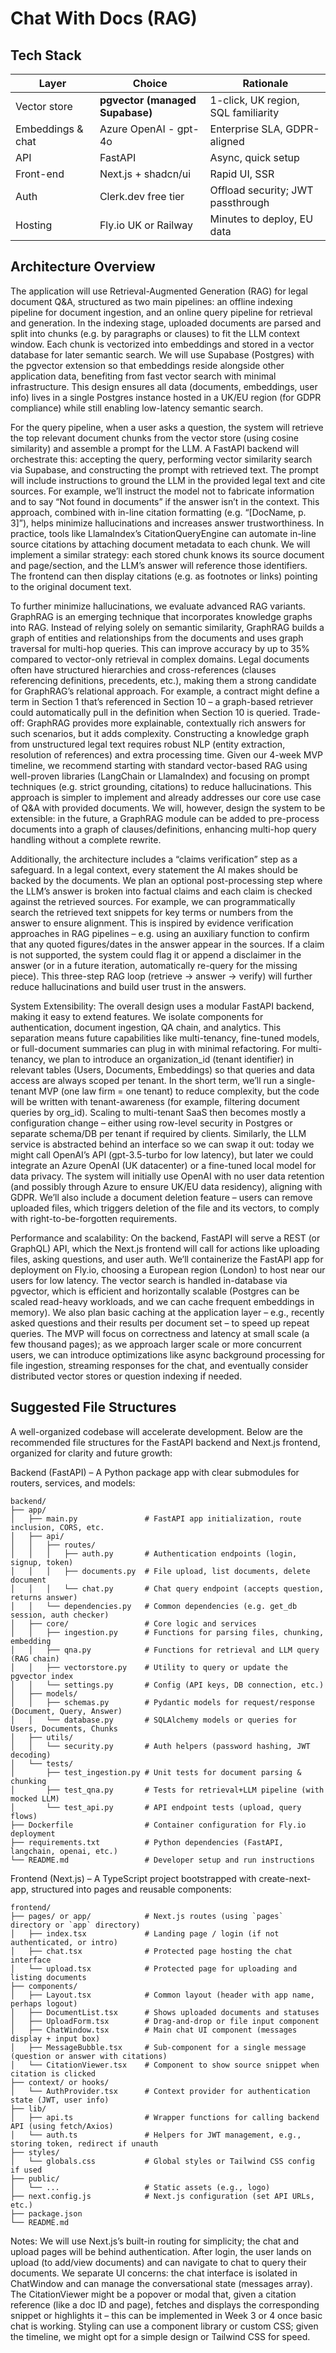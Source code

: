 # Chat With Docs (RAG)
## Tech Stack
| Layer             | Choice                          | Rationale                           |
| ----------------- | ------------------------------- | ----------------------------------- |
| Vector store      | **pgvector (managed Supabase)** | 1-click, UK region, SQL familiarity |
| Embeddings & chat | Azure OpenAI - gpt-4o           | Enterprise SLA, GDPR-aligned        |
| API               | FastAPI                         | Async, quick setup                  |
| Front-end         | Next.js + shadcn/ui             | Rapid UI, SSR                       |
| Auth              | Clerk.dev free tier             | Offload security; JWT passthrough   |
| Hosting           | Fly.io UK or Railway            | Minutes to deploy, EU data          |

## Architecture Overview

The application will use Retrieval-Augmented Generation (RAG) for legal document Q&A, structured as two main pipelines: an offline indexing pipeline for document ingestion, and an online query pipeline for retrieval and generation. In the indexing stage, uploaded documents are parsed and split into chunks (e.g. by paragraphs or clauses) to fit the LLM context window. Each chunk is vectorized into embeddings and stored in a vector database for later semantic search. We will use Supabase (Postgres) with the pgvector extension so that embeddings reside alongside other application data, benefiting from fast vector search with minimal infrastructure. This design ensures all data (documents, embeddings, user info) lives in a single Postgres instance hosted in a UK/EU region (for GDPR compliance) while still enabling low-latency semantic search.

For the query pipeline, when a user asks a question, the system will retrieve the top relevant document chunks from the vector store (using cosine similarity) and assemble a prompt for the LLM. A FastAPI backend will orchestrate this: accepting the query, performing vector similarity search via Supabase, and constructing the prompt with retrieved text. The prompt will include instructions to ground the LLM in the provided legal text and cite sources. For example, we’ll instruct the model not to fabricate information and to say “Not found in documents” if the answer isn’t in the context. This approach, combined with in-line citation formatting (e.g. “[DocName, p. 3]”), helps minimize hallucinations and increases answer trustworthiness. In practice, tools like LlamaIndex’s CitationQueryEngine can automate in-line source citations by attaching document metadata to each chunk. We will implement a similar strategy: each stored chunk knows its source document and page/section, and the LLM’s answer will reference those identifiers. The frontend can then display citations (e.g. as footnotes or links) pointing to the original document text.

To further minimize hallucinations, we evaluate advanced RAG variants. GraphRAG is an emerging technique that incorporates knowledge graphs into RAG. Instead of relying solely on semantic similarity, GraphRAG builds a graph of entities and relationships from the documents and uses graph traversal for multi-hop queries. This can improve accuracy by up to 35% compared to vector-only retrieval in complex domains. Legal documents often have structured hierarchies and cross-references (clauses referencing definitions, precedents, etc.), making them a strong candidate for GraphRAG’s relational approach. For example, a contract might define a term in Section 1 that’s referenced in Section 10 – a graph-based retriever could automatically pull in the definition when Section 10 is queried. Trade-off: GraphRAG provides more explainable, contextually rich answers for such scenarios, but it adds complexity. Constructing a knowledge graph from unstructured legal text requires robust NLP (entity extraction, resolution of references) and extra processing time. Given our 4-week MVP timeline, we recommend starting with standard vector-based RAG using well-proven libraries (LangChain or LlamaIndex) and focusing on prompt techniques (e.g. strict grounding, citations) to reduce hallucinations. This approach is simpler to implement and already addresses our core use case of Q&A with provided documents. We will, however, design the system to be extensible: in the future, a GraphRAG module can be added to pre-process documents into a graph of clauses/definitions, enhancing multi-hop query handling without a complete rewrite.

Additionally, the architecture includes a “claims verification” step as a safeguard. In a legal context, every statement the AI makes should be backed by the documents. We plan an optional post-processing step where the LLM’s answer is broken into factual claims and each claim is checked against the retrieved sources. For example, we can programmatically search the retrieved text snippets for key terms or numbers from the answer to ensure alignment. This is inspired by evidence verification approaches in RAG pipelines – e.g. using an auxiliary function to confirm that any quoted figures/dates in the answer appear in the sources. If a claim is not supported, the system could flag it or append a disclaimer in the answer (or in a future iteration, automatically re-query for the missing piece). This three-step RAG loop (retrieve → answer → verify) will further reduce hallucinations and build user trust in the answers.

System Extensibility: The overall design uses a modular FastAPI backend, making it easy to extend features. We isolate components for authentication, document ingestion, QA chain, and analytics. This separation means future capabilities like multi-tenancy, fine-tuned models, or full-document summaries can plug in with minimal refactoring. For multi-tenancy, we plan to introduce an organization_id (tenant identifier) in relevant tables (Users, Documents, Embeddings) so that queries and data access are always scoped per tenant. In the short term, we’ll run a single-tenant MVP (one law firm = one tenant) to reduce complexity, but the code will be written with tenant-awareness (for example, filtering document queries by org_id). Scaling to multi-tenant SaaS then becomes mostly a configuration change – either using row-level security in Postgres or separate schema/DB per tenant if required by clients. Similarly, the LLM service is abstracted behind an interface so we can swap it out: today we might call OpenAI’s API (gpt-3.5-turbo for low latency), but later we could integrate an Azure OpenAI (UK datacenter) or a fine-tuned local model for data privacy. The system will initially use OpenAI with no user data retention (and possibly through Azure to ensure UK/EU data residency), aligning with GDPR. We’ll also include a document deletion feature – users can remove uploaded files, which triggers deletion of the file and its vectors, to comply with right-to-be-forgotten requirements.

Performance and scalability: On the backend, FastAPI will serve a REST (or GraphQL) API, which the Next.js frontend will call for actions like uploading files, asking questions, and user auth. We’ll containerize the FastAPI app for deployment on Fly.io, choosing a European region (London) to host near our users for low latency. The vector search is handled in-database via pgvector, which is efficient and horizontally scalable (Postgres can be scaled read-heavy workloads, and we can cache frequent embeddings in memory). We also plan basic caching at the application layer – e.g., recently asked questions and their results per document set – to speed up repeat queries. The MVP will focus on correctness and latency at small scale (a few thousand pages); as we approach larger scale or more concurrent users, we can introduce optimizations like async background processing for file ingestion, streaming responses for the chat, and eventually consider distributed vector stores or question indexing if needed.

## Suggested File Structures

A well-organized codebase will accelerate development. Below are the recommended file structures for the FastAPI backend and Next.js frontend, organized for clarity and future growth:

Backend (FastAPI) – A Python package app with clear submodules for routers, services, and models:
```
backend/
├── app/
│   ├── main.py               # FastAPI app initialization, route inclusion, CORS, etc.
│   ├── api/
│   │   ├── routes/
│   │   │   ├── auth.py       # Authentication endpoints (login, signup, token)
│   │   │   ├── documents.py  # File upload, list documents, delete document
│   │   │   └── chat.py       # Chat query endpoint (accepts question, returns answer)
│   │   └── dependencies.py   # Common dependencies (e.g. get_db session, auth checker)
│   ├── core/                 # Core logic and services
│   │   ├── ingestion.py      # Functions for parsing files, chunking, embedding
│   │   ├── qna.py            # Functions for retrieval and LLM query (RAG chain)
│   │   ├── vectorstore.py    # Utility to query or update the pgvector index
│   │   └── settings.py       # Config (API keys, DB connection, etc.)
│   ├── models/
│   │   ├── schemas.py        # Pydantic models for request/response (Document, Query, Answer)
│   │   └── database.py       # SQLAlchemy models or queries for Users, Documents, Chunks
│   ├── utils/
│   │   └── security.py       # Auth helpers (password hashing, JWT decoding)
│   └── tests/
│       ├── test_ingestion.py # Unit tests for document parsing & chunking
│       ├── test_qna.py       # Tests for retrieval+LLM pipeline (with mocked LLM)
│       └── test_api.py       # API endpoint tests (upload, query flows)
├── Dockerfile                # Container configuration for Fly.io deployment
├── requirements.txt          # Python dependencies (FastAPI, langchain, openai, etc.)
└── README.md                 # Developer setup and run instructions
```

Frontend (Next.js) – A TypeScript project bootstrapped with create-next-app, structured into pages and reusable components:
```
frontend/
├── pages/ or app/            # Next.js routes (using `pages` directory or `app` directory)
│   ├── index.tsx             # Landing page / login (if not authenticated, or intro)
│   ├── chat.tsx              # Protected page hosting the chat interface
│   └── upload.tsx            # Protected page for uploading and listing documents
├── components/
│   ├── Layout.tsx            # Common layout (header with app name, perhaps logout)
│   ├── DocumentList.tsx      # Shows uploaded documents and statuses
│   ├── UploadForm.tsx        # Drag-and-drop or file input component
│   ├── ChatWindow.tsx        # Main chat UI component (messages display + input box)
│   ├── MessageBubble.tsx     # Sub-component for a single message (question or answer with citations)
│   └── CitationViewer.tsx    # Component to show source snippet when citation is clicked
├── context/ or hooks/
│   └── AuthProvider.tsx      # Context provider for authentication state (JWT, user info)
├── lib/
│   ├── api.ts                # Wrapper functions for calling backend API (using fetch/Axios)
│   └── auth.ts               # Helpers for JWT management, e.g., storing token, redirect if unauth
├── styles/
│   └── globals.css           # Global styles or Tailwind CSS config if used
├── public/
│   └── ...                   # Static assets (e.g., logo)
├── next.config.js            # Next.js configuration (set API URLs, etc.)
├── package.json
└── README.md
```

Notes: We will use Next.js’s built-in routing for simplicity; the chat and upload pages will be behind authentication. After login, the user lands on upload (to add/view documents) and can navigate to chat to query their documents. We separate UI concerns: the chat interface is isolated in ChatWindow and can manage the conversational state (messages array). The CitationViewer might be a popover or modal that, given a citation reference (like a doc ID and page), fetches and displays the corresponding snippet or highlights it – this can be implemented in Week 3 or 4 once basic chat is working. Styling can use a component library or custom CSS; given the timeline, we might opt for a simple design or Tailwind CSS for speed.
